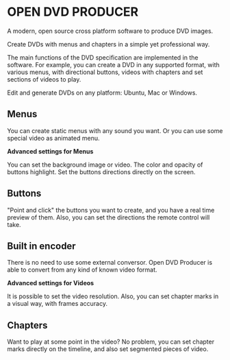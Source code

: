 # OPEN **DVD** PRODUCER

A modern, open source cross platform software to produce DVD images.

Create DVDs with menus and chapters in a simple yet professional way.

The main functions of the DVD specification are implemented in the software. For example, you can create a DVD in any supported format, with various menus, with directional buttons, videos with chapters and set sections of videos to play.

Edit and generate DVDs on any platform: Ubuntu, Mac or Windows.

## Menus
You can create static menus with any sound you want. Or you can use some special video as animated menu.

**Advanced settings for Menus**

You can set the background image or video. The color and opacity of buttons highlight. Set the buttons directions directly on the screen.

## Buttons
"Point and click" the buttons you want to create, and you have a real time preview of them. Also, you can set the directions the remote control will take.

## Built in encoder
There is no need to use some external conversor. Open DVD Producer is able to convert from any kind of known video format.

**Advanced settings for Videos**

It is possible to set the video resolution. Also, you can set chapter marks in a visual way, with frames accuracy.

## Chapters
Want to play at some point in the video? No problem, you can set chapter marks directly on the timeline, and also set segmented pieces of video.
